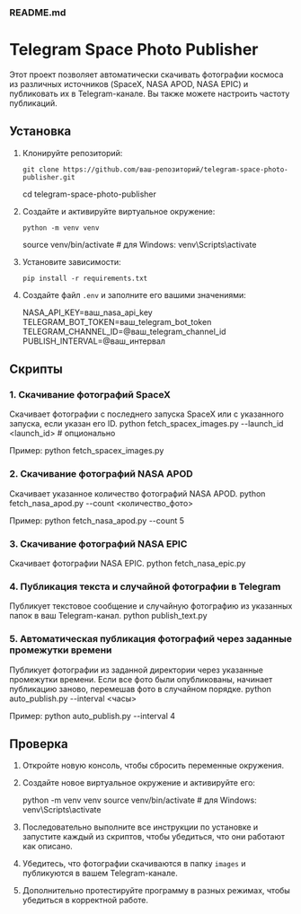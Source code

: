 ### README.md

# Telegram Space Photo Publisher

Этот проект позволяет автоматически скачивать фотографии космоса из различных источников (SpaceX, NASA APOD, NASA EPIC) и публиковать их в Telegram-канале. Вы также можете настроить частоту публикаций.

## Установка

1. Клонируйте репозиторий:

       git clone https://github.com/ваш-репозиторий/telegram-space-photo-publisher.git
    cd telegram-space-photo-publisher
    
2. Создайте и активируйте виртуальное окружение:

       python -m venv venv
    source venv/bin/activate  # для Windows: venv\Scripts\activate
    
3. Установите зависимости:

       pip install -r requirements.txt
    
4. Создайте файл `.env` и заполните его вашими значениями:

    NASA_API_KEY=ваш_nasa_api_key
    TELEGRAM_BOT_TOKEN=ваш_telegram_bot_token
    TELEGRAM_CHANNEL_ID=@ваш_telegram_channel_id
    PUBLISH_INTERVAL=@ваш_интервал
    
## Скрипты

### 1. Скачивание фотографий SpaceX

Скачивает фотографии с последнего запуска SpaceX или с указанного запуска, если указан его ID.
python fetch_spacex_images.py --launch_id <launch_id>  # опционально

Пример:
python fetch_spacex_images.py

### 2. Скачивание фотографий NASA APOD

Скачивает указанное количество фотографий NASA APOD.
python fetch_nasa_apod.py --count <количество_фото>

Пример:
python fetch_nasa_apod.py --count 5

### 3. Скачивание фотографий NASA EPIC

Скачивает фотографии NASA EPIC.
python fetch_nasa_epic.py

### 4. Публикация текста и случайной фотографии в Telegram

Публикует текстовое сообщение и случайную фотографию из указанных папок в ваш Telegram-канал.
python publish_text.py

### 5. Автоматическая публикация фотографий через заданные промежутки времени

Публикует фотографии из заданной директории через указанные промежутки времени. Если все фото были опубликованы, начинает публикацию заново, перемешав фото в случайном порядке.
python auto_publish.py --interval <часы>

Пример:
python auto_publish.py --interval 4

## Проверка

1. Откройте новую консоль, чтобы сбросить переменные окружения.

2. Создайте новое виртуальное окружение и активируйте его:

    python -m venv venv
    source venv/bin/activate  # для Windows: venv\Scripts\activate
    
3. Последовательно выполните все инструкции по установке и запустите каждый из скриптов, чтобы убедиться, что они работают как описано.

4. Убедитесь, что фотографии скачиваются в папку `images` и публикуются в вашем Telegram-канале.

5. Дополнительно протестируйте программу в разных режимах, чтобы убедиться в корректной работе.